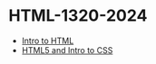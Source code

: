 # HTML-1320-2024
<ul>
    <li><a href="intro_to_html/index.html" target="_blank">Intro to HTML</a></li>
    <li><a href="html5_css/index.html" target="_blank">HTML5 and Intro to CSS</a></li>
</ul>